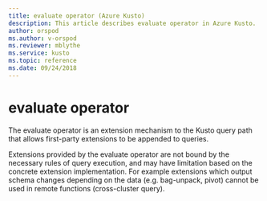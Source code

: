 ```yaml
---
title: evaluate operator (Azure Kusto)
description: This article describes evaluate operator in Azure Kusto.
author: orspod
ms.author: v-orspod
ms.reviewer: mblythe
ms.service: kusto
ms.topic: reference
ms.date: 09/24/2018
---
```

# evaluate operator

The evaluate operator is an extension mechanism to the Kusto query path that
allows first-party extensions to be appended to queries.

Extensions provided by the evaluate operator are not bound by the necessary
rules of query execution, and may have limitation based on the concrete extension implementation. 
For example extensions which output schema changes depending on the data (e.g. bag-unpack, pivot)
cannot be used in remote functions (cross-cluster query).
